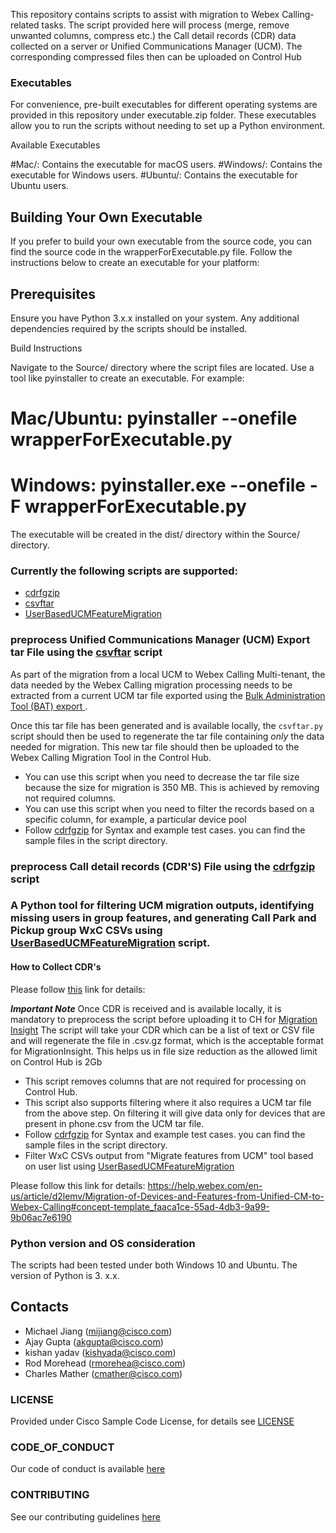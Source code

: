 This repository contains scripts to assist with migration to Webex Calling-related tasks.
The script provided here will process (merge, remove unwanted columns, compress etc.) the Call detail records (CDR) data collected on a server or Unified Communications Manager (UCM). The corresponding compressed files then can be uploaded on Control Hub

### Executables
 
For convenience, pre-built executables for different operating systems are provided in this repository under executable.zip folder. These executables allow you to run the scripts without needing to set up a Python environment.
 
Available Executables
 
#Mac/: Contains the executable for macOS users.
#Windows/: Contains the executable for Windows users.
#Ubuntu/: Contains the executable for Ubuntu users.
 
## Building Your Own Executable
 
If you prefer to build your own executable from the source code, you can find the source code in the wrapperForExecutable.py file. Follow the instructions below to create an executable for your platform:
 
## Prerequisites
 
Ensure you have Python 3.x.x installed on your system.
Any additional dependencies required by the scripts should be installed.
 
Build Instructions
 
Navigate to the Source/ directory where the script files are located.
Use a tool like pyinstaller to create an executable. For example:
# Mac/Ubuntu:  pyinstaller --onefile wrapperForExecutable.py
# Windows: pyinstaller.exe --onefile -F wrapperForExecutable.py

The executable will be created in the dist/ directory within the Source/ directory.

### Currently the following scripts are supported:

- [cdrfgzip](cdrfgzip/README.md)
- [csvftar](csvftar/README.md)
- [UserBasedUCMFeatureMigration](UserBasedUCMFeatureMigration/README.md)

### preprocess Unified Communications Manager (UCM) Export tar File using the [csvftar](csvftar/README.md) script

As part of the migration from a local UCM to Webex Calling Multi-tenant,
the data needed by the Webex Calling migration processing needs to be
extracted from a current UCM tar file exported using the [Bulk
Administration Tool (BAT) export
](https://www.cisco.com/c/en/us/support/docs/unified-communications/bulk-administration-tool/200596-Bulk-Configure-Changes-with-Import-Expor.html#anc7).

Once this tar file has been generated and is available locally, the
`csvftar.py` script should then be used to regenerate the tar file containing *only* the data needed for migration. This new tar file should then be uploaded to the Webex Calling Migration Tool in the Control Hub.

- You can use this script when you need to decrease the tar file size because the size for migration is 350 MB. This is achieved by removing not required columns.
- You can use this script when you need to filter the records based on a specific column, for example, a particular device pool
- Follow [cdrfgzip](cdrfgzip/README.md) for Syntax and example test cases. you can find the sample files in the script directory.

### preprocess Call detail records (CDR'S) File using the [cdrfgzip](cdrfgzip/README.md) script

### A Python tool for filtering UCM migration outputs, identifying missing users in group features, and generating Call Park and Pickup group WxC CSVs using [UserBasedUCMFeatureMigration](UserBasedUCMFeatureMigration/README.md) script.

#### How to Collect CDR's
Please follow [this](https://www.cisco.com/c/en/us/td/docs/voice_ip_comm/cucm/service/12_5_1/Car/cucm_b_cdr-analysis-reporting-admin-guide-1251/cucm_b_cdr-analysis-reporting-admin-guide-1251_chapter_010.html#CUCM_RF_C60605F7_00) link for details: 

***Important Note*** Once CDR is received and is available locally, it is mandatory to preprocess the script before uploading it to CH for [Migration Insight](https://help.webex.com/en-us/article/svoi86/Migration-Insights) The script will take your CDR which can be a list of text or CSV file and will regenerate the file in .csv.gz format, which is the acceptable format for MigrationInsight. This helps us in file size reduction as the allowed limit on Control Hub is 2Gb

- This script removes columns that are not required for processing on Control Hub.
- This script also supports filtering where it also requires a UCM tar file from the above step. On filtering it will give data only for devices that are present in phone.csv from the UCM tar file. 
- Follow [cdrfgzip](cdrfgzip/README.md) for Syntax and example test cases. you can find the sample files in the script directory.
- Filter WxC CSVs output from "Migrate features from UCM" tool  based on user list using [UserBasedUCMFeatureMigration](UserBasedUCMFeatureMigration/README.md)

Please follow this link for details: https://help.webex.com/en-us/article/d2lemv/Migration-of-Devices-and-Features-from-Unified-CM-to-Webex-Calling#concept-template_faaca1ce-55ad-4db3-9a99-9b06ac7e6190

### Python version and OS consideration
The scripts had been tested under both Windows 10 and Ubuntu.
The version of Python is 3. x.x.

## Contacts
* Michael Jiang (mijiang@cisco.com)
* Ajay Gupta (akgupta@cisco.com)
* kishan yadav (kishyada@cisco.com)
* Rod Morehead (rmorehea@cisco.com)
* Charles Mather (cmather@cisco.com)

### LICENSE

Provided under Cisco Sample Code License, for details see [LICENSE](LICENSE.md)

### CODE_OF_CONDUCT

Our code of conduct is available [here](CODE_OF_CONDUCT.md)

### CONTRIBUTING

See our contributing guidelines [here](CONTRIBUTING.md)